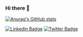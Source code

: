 ### Hi there 👋

[![Anurag's GitHub stats](https://github-readme-stats.vercel.app/api?username=JanakSharma2055&theme=dracula)](https://github.com/anuraghazra/github-readme-stats)


[![Linkedin Badge](https://img.shields.io/badge/LinkedIn-0077B5?style=for-the-badge&logo=linkedin&logoColor=white)](https://www.linkedin.com/in/janaksharma)
[![Twitter Badge](https://img.shields.io/badge/Twitter-1DA1F2?style=for-the-badge&logo=twitter&logoColor=white)](https://twitter.com/janak_sh)
